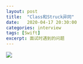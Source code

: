 ```yaml
---
layout: post
title:  "Class和Struck异同"
date:   2020-04-17 20:30:00
categories: interview
tags: [Swift]
excerpt: 面试时遇到的问题
---
```


![](https://tva1.sinaimg.cn/large/007S8ZIlly1ge1m4ii1lvj312o0ehjt2.jpg)

